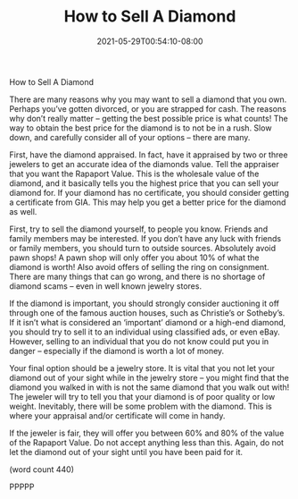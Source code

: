 ﻿---
title: "How to Sell A Diamond"
date: 2021-05-29T00:54:10-08:00
description: "Diamonds Tips for Web Success"
featured_image: "/images/Diamonds.jpg"
tags: ["Diamonds"]
---

How to Sell A Diamond

There are many reasons why you may want 
to sell a diamond that you own. Perhaps 
you’ve gotten divorced, or you are strapped 
for cash. The reasons why don’t really matter 
– getting the best possible price is what 
counts! The way to obtain the best price 
for the diamond is to not be in a rush. Slow 
down, and carefully consider all of your 
options – there are many.

First, have the diamond appraised. In fact, 
have it appraised by two or three jewelers to 
get an accurate idea of the diamonds value. 
Tell the appraiser that you want the Rapaport 
Value. This is the wholesale value of the 
diamond, and it basically tells you the highest 
price that you can sell your diamond for. If your 
diamond has no certificate, you should 
consider getting a certificate from GIA. This 
may help you get a better price for the 
diamond as well.

First, try to sell the diamond yourself, to 
people you know. Friends and family 
members may be interested. If you don’t have 
any luck with friends or family members, you 
should turn to outside sources. Absolutely 
avoid pawn shops! A pawn shop will only offer 
you about 10% of what the diamond is worth! 
Also avoid offers of selling the ring on 
consignment. There are many things that 
can go wrong, and there is no shortage of 
diamond scams – even in well known 
jewelry stores.

If the diamond is important, you should 
strongly consider auctioning it off through 
one of the famous auction houses, such as 
Christie’s or Sotheby’s. If it isn’t what is 
considered an ‘important’ diamond or a 
high-end diamond, you should try to sell it 
to an individual using classified ads, or even 
eBay. However, selling to an individual that 
you do not know could put you in danger – 
especially if the diamond is worth a lot of 
money.

Your final option should be a jewelry store. It 
is vital that you not let your diamond out of 
your sight while in the jewelry store – you 
might find that the diamond you walked in 
with is not the same diamond that you walk 
out with! The jeweler will try to tell you that 
your diamond is of poor quality or low 
weight. Inevitably, there will be some 
problem with the diamond. This is where 
your appraisal and/or certificate will come 
in handy. 

If the jeweler is fair, they will offer you 
between 60% and 80% of the value of the 
Rapaport Value. Do not accept anything less 
than this. Again, do not let the diamond out of
your sight until you have been paid for it. 

(word count 440)

PPPPP

